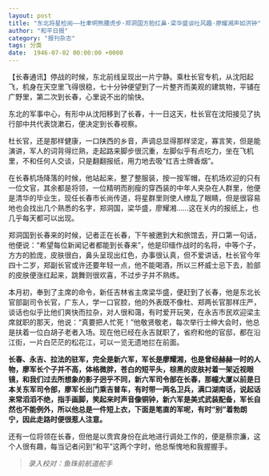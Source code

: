 ```yaml
---
layout: post
title: "东北将星检阅——杜聿明熊腰虎步·郑洞国方脸红鼻·梁华盛谈吐风趣·廖耀湘声如洪钟"
author: "和平日报"
category: "报刊杂志"
tags: 分类
date:  1946-07-02 00:00:00 +0000
---
```


【长春通讯】停战的时候，东北前线呈现出一片宁静。乘杜长官专机，从沈阳起飞，机身在天空里飞得很稳，七十分钟便望到了一片整齐而美观的建筑物，平铺在广野里，第二次到长春，心里说不出的愉快。 

东北的军事中心，有形中从沈阳移到了长春，十一日这天，杜长官在沈阳接见了执行部中共代表饶漱石，便决定到长春视察。 

杜长官，还是那样健康，一口陕西的乡音，声调总显得那样坚定，寡言笑，但是能演讲，军人的词背得烂熟，走起路来脚步很沉重，左脚似乎有点吃力，坐在飞机里，不和任何人交谈，只是翻翻报纸，用力地去吸“红吉士牌香烟”。 

在长春机场降落的时候，他站起来，整了整服装，按一按军帽，在机场欢迎的只有一位文官，其余都是将领，一位精明而削瘦的穿西装的中年人夹杂在人群里，他便是清华的毕业生，现任长春市长尚传道，将星群里则使人缭乱了眼睛，但是很容易地也会找出几个熟悉的名字，郑洞国，梁华盛，廖耀湘……这在关内的报纸上，也几乎每天都可以出现。 

郑洞国到长春来的时候，记者正在长春，下午被邀到大和旅馆去，开口第一句话，他便说：“希望每位新闻记者都能到长春来”，他是印缅作战时的名将，中等个子，方方的脸庞，皮肤很白，鼻头呈现出红色，办事很认真，但不爱讲话，杜长官今年四十二岁，郑副长官或许还要年轻一点，他不能喝酒，所以三杯威士忌下去，脸部的皮肤便涨红起来，跳舞则很欢喜，不过步子并不熟练。 

本月初，奉到了主席的命令，新任吉林省主席梁华盛，便赶到了长春，他是东北长官部副司令长官，广东人，学一口官腔，他的外表既不像杜、郑两长官那样庄严，谈话也似乎比他们爽快而拉杂，对人很和蔼，有时爱开玩笑，在永吉市民欢迎梁主席就职的那天，他说：“真要把人忙死！”他敬贤敬老，每次举行士绅大会时，他总是扶着一位白胡子老者入场。现在他已经在永吉就职了，省府和他的官邸，都在沿江街，一片白茫茫的松花江，可以一览无遗地拦在前面。 

**长春、永吉、拉法的驻军，完全是新六军，军长是廖耀湘，也是曾经赫赫一时的人物，廖军长个子并不高，体格微胖，苍白的短平头，棕黑的皮肤衬着一架近视眼镜，和我们过去所想象的影子迥乎不同，新六军司令部在长春，那幢大厦以前是日本关东军司令部，廖军长出门乘吉普车，有时带一两名卫兵，满口湖南话，说起话来常滔滔不绝，指手画脚，笑起来时声音像铜钟，新六军是美式武装配备，军长自然也不能例外，所以他总是一件短上衣，下面是笔直的军呢，有时“别”着勃朗宁，因此走路时便很惹人注意。** 

还有一位将领在长春，但他是以贵宾身份在此地进行调处工作的，便是蔡宗濂，这个人很有趣，每当记者问到“和平”这两个字时，他总惭愧地和我握握手。



> *录入校对：鱼珠前航道舵手*
